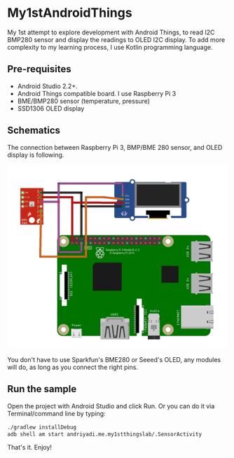 # My1stAndroidThings
My 1st attempt to explore development with Android Things, to read I2C BMP280 sensor and display the readings to OLED I2C display. To add more complexity to my learning process, I use Kotlin programming language.

## Pre-requisites

* Android Studio 2.2+.
* Android Things compatible board. I use Raspberry Pi 3
* BME/BMP280 sensor (temperature, pressure)
* SSD1306 OLED display

## Schematics
The connection between Raspberry Pi 3, BMP/BME 280 sensor, and OLED display is following.

![Schematics](https://github.com/andriyadi/My1stAndroidThings/raw/master/Schematics.jpg)

You don't have to use Sparkfun's BME280 or Seeed's OLED, any modules will do, as long as you connect the right pins.

## Run the sample
Open the project with Android Studio and click Run. Or you can do it via Terminal/command line by typing:
```
./gradlew installDebug
adb shell am start andriyadi.me.my1stthingslab/.SensorActivity
```
That's it. Enjoy!
